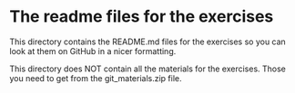 # The readme files for the exercises

This directory contains the README.md files for the exercises so you can look at them on GitHub in a nicer formatting. 

This directory does NOT contain all the materials for the exercises. Those you need to get from the git_materials.zip file. 
